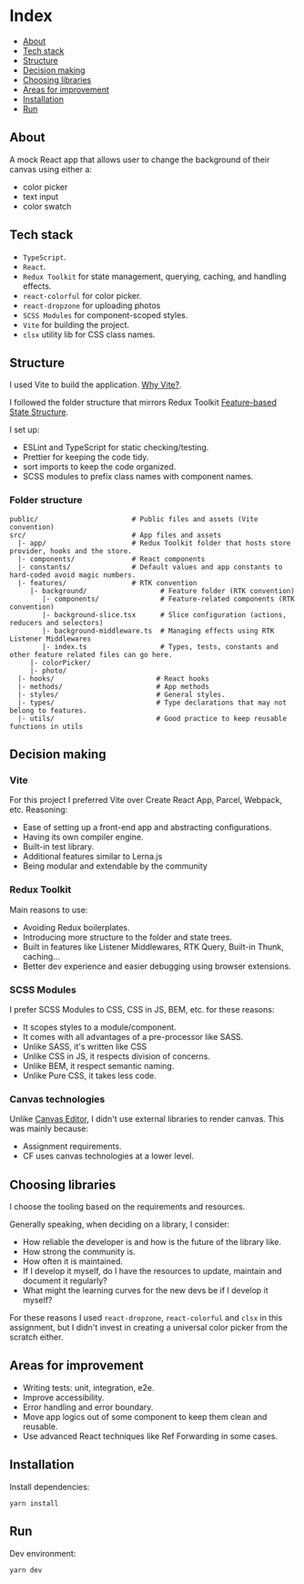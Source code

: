 # Index

- [About](#about)
- [Tech stack](#tech-stack)
- [Structure](#structure)
- [Decision making](#decision-making)
- [Choosing libraries](#choosing-libraries)
- [Areas for improvement](#areas-for-improvement)
- [Installation](#installation)
- [Run](#run)

## About
A mock React app that allows user to change the background of their canvas using either a:
- color picker
- text input
- color swatch

## Tech stack
- `TypeScript`.
- `React`.
- `Redux Toolkit` for state management, querying, caching, and handling effects.
- `react-colorful` for color picker.
- `react-dropzone` for uploading photos
- `SCSS Modules` for component-scoped styles.
- `Vite` for building the project.
- `clsx` utility lib for CSS class names.

## Structure
I used Vite to build the application. [Why Vite?](https://vite.dev/guide/why).

I followed the folder structure that mirrors Redux Toolkit [Feature-based State Structure](https://redux.js.org/tutorials/essentials/part-2-app-structure).

I set up:
  - ESLint and TypeScript for static checking/testing.
  - Prettier for keeping the code tidy.
  - sort imports to keep the code organized.
  - SCSS modules to prefix class names with component names.

  ### Folder structure

```
public/                       # Public files and assets (Vite convention)
src/                          # App files and assets
  |- app/                     # Redux Toolkit folder that hosts store provider, hooks and the store.
  |- components/              # React components
  |- constants/               # Default values and app constants to hard-coded avoid magic numbers.
  |- features/                # RTK convention
     |- background/                  # Feature folder (RTK convention)
        |- components/               # Feature-related components (RTK convention)
        |- background-slice.tsx      # Slice configuration (actions, reducers and selectors)
        |- background-middleware.ts  # Managing effects using RTK Listener Middlewares
        |- index.ts                  # Types, tests, constants and other feature related files can go here.
     |- colorPicker/
     |- photo/
  |- hooks/                         # React hooks
  |- methods/                       # App methods
  |- styles/                        # General styles.
  |- types/                         # Type declarations that may not belong to features.
  |- utils/                         # Good practice to keep reusable functions in utils
```

## Decision making
### Vite
For this project I preferred Vite over Create React App, Parcel, Webpack, etc. Reasoning:
- Ease of setting up a front-end app and abstracting configurations.
- Having its own compiler engine.
- Built-in test library.
- Additional features similar to Lerna.js
- Being modular and extendable by the community

### Redux Toolkit
Main reasons to use:
- Avoiding Redux boilerplates.
- Introducing more structure to the folder and state trees.
- Built in features like Listener Middlewares, RTK Query, Built-in Thunk, caching...
- Better dev experience and easier debugging using browser extensions.

### SCSS Modules
I prefer SCSS Modules to CSS, CSS in JS, BEM, etc. for these reasons:
- It scopes styles to a module/component.
- It comes with all advantages of a pre-processor like SASS.
- Unlike SASS, it's written like CSS
- Unlike CSS in JS, it respects division of concerns.
- Unlike BEM, it respect semantic naming.
- Unlike Pure CSS, it takes less code.

### Canvas technologies
Unlike [Canvas Editor](https://github.com/iding-ir/react-canvas-editor), I didn't use external libraries to render canvas.
This was mainly because:
- Assignment requirements.
- CF uses canvas technologies at a lower level.

## Choosing libraries
I choose the tooling based on the requirements and resources.

Generally speaking, when deciding on a library, I consider:
- How reliable the developer is and how is the future of the library like.
- How strong the community is.
- How often it is maintained.
- If I develop it myself, do I have the resources to update, maintain and document it regularly?
- What might the learning curves for the new devs be if I develop it myself?

For these reasons I used `react-dropzone`, `react-colorful` and `clsx` in this assignment, but I didn't invest in creating a universal color picker from the scratch either.

## Areas for improvement
- Writing tests: unit, integration, e2e.
- Improve accessibility.
- Error handling and error boundary.
- Move app logics out of some component to keep them clean and reusable.
- Use advanced React techniques like Ref Forwarding in some cases.

## Installation

Install dependencies:
```
yarn install
```

## Run

Dev environment:
```
yarn dev
```
